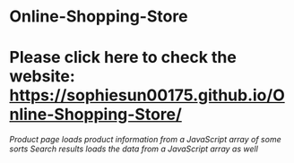 # Online-Shopping-Store
# Please click here to check the website:  https://sophiesun00175.github.io/Online-Shopping-Store/
*Product page loads product information from a JavaScript array of some sorts*
*Search results loads the data from a JavaScript array as well*

